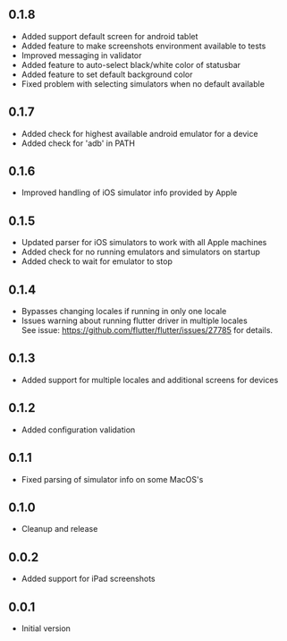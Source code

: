 ## 0.1.8
- Added support default screen for android tablet
- Added feature to make screenshots environment available to tests
- Improved messaging in validator
- Added feature to auto-select black/white color of statusbar
- Added feature to set default background color
- Fixed problem with selecting simulators when no default available

## 0.1.7
- Added check for highest available android emulator for a device
- Added check for 'adb' in PATH

## 0.1.6
- Improved handling of iOS simulator info provided by Apple

## 0.1.5

- Updated parser for iOS simulators to work with all Apple machines
- Added check for no running emulators and simulators on startup
- Added check to wait for emulator to stop

## 0.1.4

- Bypasses changing locales if running in only one locale
- Issues warning about running flutter driver in multiple locales  
  See issue: https://github.com/flutter/flutter/issues/27785 for details.

## 0.1.3

- Added support for multiple locales and additional screens for devices

## 0.1.2

- Added configuration validation

## 0.1.1

- Fixed parsing of simulator info on some MacOS's

## 0.1.0

- Cleanup and release

## 0.0.2

- Added support for iPad screenshots

## 0.0.1

- Initial version
